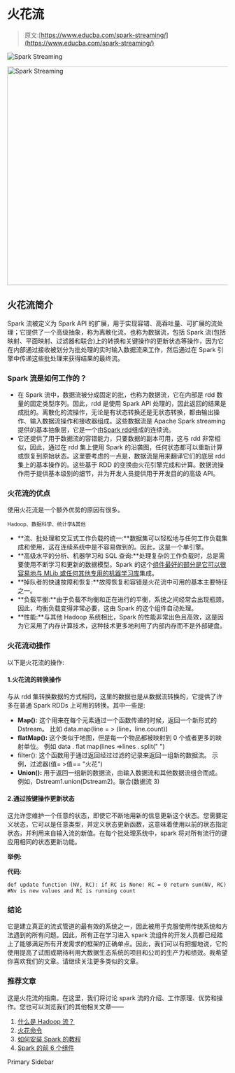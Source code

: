 # 火花流

> 原文:[https://www.educba.com/spark-streaming/](https://www.educba.com/spark-streaming/)

![Spark Streaming](../Images/b0a04b9a43c9cccbfa773ce4a853f653.png)

<noscript><img class="alignnone size-full wp-image-199097" src="../Images/b0a04b9a43c9cccbfa773ce4a853f653.png" alt="Spark Streaming" width="900" height="500" data-original-src="https://cdn.educba.com/academy/wp-content/uploads/2019/08/Spark-Streaming-fnal2.png"/></noscript>

## 火花流简介

Spark 流被定义为 Spark API 的扩展，用于实现容错、高吞吐量、可扩展的流处理；它提供了一个高级抽象，称为离散化流，也称为数据流，包括 Spark 流(包括映射、平面映射、过滤器和联合)上的转换和关键操作的更新状态等操作，因为它在内部通过接收被划分为批处理的实时输入数据流来工作，然后通过在 Spark 引擎中传递这些批处理来获得结果的最终流。

### Spark 流是如何工作的？

*   在 Spark 流中，数据流被分成固定的批，也称为数据流，它在内部是 rdd 数量的固定类型序列。因此，rdd 是使用 Spark API 处理的，因此返回的结果是成批的。离散化的流操作，无论是有状态转换还是无状态转换，都由输出操作、输入数据流操作和接收器组成。这些数据流是 Apache Spark streaming 提供的基本抽象层，它是一个由[Spark rdd](https://www.educba.com/rdd-in-spark/)组成的连续流。
*   它还提供了用于数据流的容错能力，只要数据的副本可用，这与 rdd 非常相似，因此，通过在 rdd 集上使用 Spark 的沿袭图，任何状态都可以重新计算或恢复到原始状态。这里要考虑的一点是，数据流是用来翻译它们的底层 rdd 集上的基本操作的。这些基于 RDD 的变换由火花引擎完成和计算。数据流操作用于提供基本级别的细节，并为开发人员提供用于开发目的的高级 API。

### 火花流的优点

使用火花流是一个额外优势的原因有很多。

<small>Hadoop、数据科学、统计学&其他</small>

*   **流、批处理和交互式工作负载的统一:**数据集可以轻松地与任何工作负载集成和使用，这在连续系统中是不容易做到的。因此，这是一个单引擎。
*   **高级水平的分析、机器学习和 SQL 查询:**处理复杂的工作负载时，总是需要使用不断学习和更新的数据模型。Spark 的这个[组件最好的部分是它可以很容易地与 MLib 或任何其他专用的](https://www.educba.com/spark-components/)[机器学习库](https://www.educba.com/what-is-machine-learning/)集成。
*   **掉队者的快速故障和恢复:**故障恢复和容错是火花流中可用的基本主要特征之一。
*   **负载平衡:**由于负载不均衡和正在进行的平衡，系统之间经常会出现瓶颈。因此，均衡负载变得非常必要，这由 Spark 的这个组件自动处理。
*   **性能:**与其他 Hadoop 系统相比，Spark 的性能非常出色且高效，这是因为它采用了内存计算技术，这种技术更多地利用了内部内存而不是外部硬盘。

### 火花流动操作

以下是火花流的操作:

#### 1.火花流的转换操作

与从 rdd 集转换数据的方式相同，这里的数据也是从数据流转换的，它提供了许多在普通 Spark RDDs 上可用的转换。其中一些是:

*   **Map():** 这个用来在每个元素通过一个函数传递的时候，返回一个新形式的 Dstream。
    比如 data.map(line = > (line，line.count))
*   **flatMap():** 这个类似于地图，但是每一个物品都被映射到 0 个或者更多的映射单位。
    例如 data . flat map(lines =>lines . split(" ")
*   filter(): 这个函数用于通过返回经过过滤的记录来返回一组新的数据流。
    示例，过滤器(值= >值== "火花")
*   **Union():** 用于返回一组新的数据流，由输入数据流和其他数据流组合而成。
    例如，Dstream1.union(Dstream2)。联合(数据流 3)

#### 2.通过按键操作更新状态

这允许您维护一个任意的状态，即使它不断地用新的信息更新这个状态。您需要定义状态，它可以是任意类型，并定义状态更新函数，这意味着使用以前的状态指定状态，并利用来自输入流的新值。在每个批处理系统中，spark 将对所有流行的键应用相同的状态更新功能。

**举例:**

**代码:**

`def update function (NV, RC):
if RC is None:
RC = 0
return sum(NV, RC) #Nv is new values and RC is running count`

### 结论

它是建立真正的流式管道的最有效的系统之一，因此被用于克服使用传统系统和方法遇到的所有问题。因此，所有正在学习进入 spark 流组件的开发人员都已经踏上了能够满足所有开发需求的框架的正确单点。因此，我们可以有把握地说，它的使用提高了试图或期待利用大数据生态系统的项目和公司的生产力和绩效。我希望你喜欢我们的文章。请继续关注更多类似的文章。

### 推荐文章

这是火花流的指南。在这里，我们将讨论 spark 流的介绍、工作原理、优势和操作。您也可以浏览我们的其他相关文章——

1.  [什么是 Hadoop 流？](https://www.educba.com/hadoop-streaming/)
2.  [火花命令](https://www.educba.com/spark-commands/)
3.  [如何安装 Spark 的教程](https://www.educba.com/how-to-install-spark/)
4.  [Spark 的前 6 个组件](https://www.educba.com/spark-components/)

<footer class="entry-footer">

<aside class="sidebar sidebar-primary widget-area" role="complementary" aria-label="Primary Sidebar">Primary Sidebar</aside>

</footer>